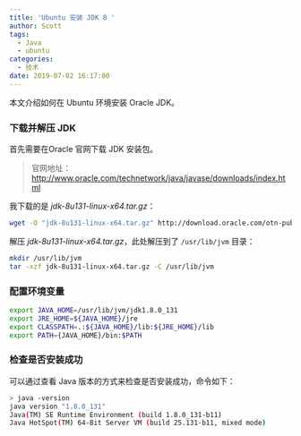 ```yaml
---
title: 'Ubuntu 安装 JDK 8 '
author: Scott
tags:
  - Java
  - ubuntu
categories:
  - 技术
date: 2019-07-02 16:17:00
---
```

本文介绍如何在 Ubuntu 环境安装 Oracle JDK。
<!--more-->

### 下载并解压 JDK
首先需要在Oracle 官网下载 JDK 安装包。

> 官网地址：http://www.oracle.com/technetwork/java/javase/downloads/index.html


我下载的是 *jdk-8u131-linux-x64.tar.gz*：

```bash
wget -O "jdk-8u131-linux-x64.tar.gz" http://download.oracle.com/otn-pub/java/jdk/8u131-b11/d54c1d3a095b4ff2b6607d096fa80163/jdk-8u131-linux-x64.tar.gz
```

解压 *jdk-8u131-linux-x64.tar.gz*，此处解压到了 `/usr/lib/jvm` 目录：
```bash
mkdir /usr/lib/jvm
tar -xzf jdk-8u131-linux-x64.tar.gz -C /usr/lib/jvm
```

### 配置环境变量
```bash
export JAVA_HOME=/usr/lib/jvm/jdk1.8.0_131
export JRE_HOME=${JAVA_HOME}/jre
export CLASSPATH=.:${JAVA_HOME}/lib:${JRE_HOME}/lib
export PATH={JAVA_HOME}/bin:$PATH
```

### 检查是否安装成功
可以通过查看 Java 版本的方式来检查是否安装成功，命令如下：
```bash
> java -version
java version "1.8.0_131"
Java(TM) SE Runtime Environment (build 1.8.0_131-b11)
Java HotSpot(TM) 64-Bit Server VM (build 25.131-b11, mixed mode)
```